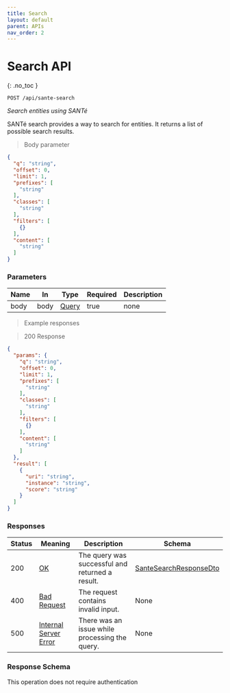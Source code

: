 ```yaml
---
title: Search
layout: default
parent: APIs
nav_order: 2
---
```


# Search API
{: .no_toc }


`POST /api/sante-search`

*Search entities using SANTé*

SANTé search provides a way to search for entities. It returns a list of possible search results.

> Body parameter

```json
{
  "q": "string",
  "offset": 0,
  "limit": 1,
  "prefixes": [
    "string"
  ],
  "classes": [
    "string"
  ],
  "filters": [
    {}
  ],
  "content": [
    "string"
  ]
}
```

<h3 id="santesearch-parameters">Parameters</h3>

|Name|In|Type|Required|Description|
|---|---|---|---|---|
|body|body|[Query](#schemaquery)|true|none|

> Example responses

> 200 Response

```json
{
  "params": {
    "q": "string",
    "offset": 0,
    "limit": 1,
    "prefixes": [
      "string"
    ],
    "classes": [
      "string"
    ],
    "filters": [
      {}
    ],
    "content": [
      "string"
    ]
  },
  "result": [
    {
      "uri": "string",
      "instance": "string",
      "score": "string"
    }
  ]
}
```

<h3 id="santesearch-responses">Responses</h3>

|Status|Meaning|Description|Schema|
|---|---|---|---|
|200|[OK](https://tools.ietf.org/html/rfc7231#section-6.3.1)|The query was successful and returned a result.|[SanteSearchResponseDto](#schemasantesearchresponsedto)|
|400|[Bad Request](https://tools.ietf.org/html/rfc7231#section-6.5.1)|The request contains invalid input.|None|
|500|[Internal Server Error](https://tools.ietf.org/html/rfc7231#section-6.6.1)|There was an issue while processing the query.|None|

<h3 id="santesearch-responseschema">Response Schema</h3>

<aside class="success">
This operation does not require authentication
</aside>
